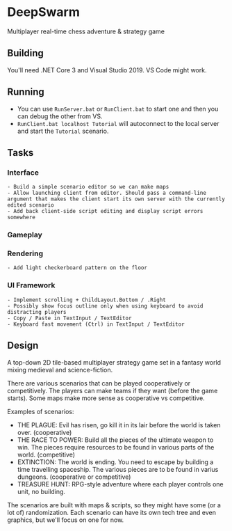 # DeepSwarm

Multiplayer real-time chess adventure & strategy game

## Building

You'll need .NET Core 3 and Visual Studio 2019. VS Code might work.

## Running

 * You can use `RunServer.bat` or `RunClient.bat` to start one and then you can debug the other from VS.
 * `RunClient.bat localhost Tutorial` will autoconnect to the local server and start the `Tutorial` scenario.

## Tasks

### Interface

    - Build a simple scenario editor so we can make maps
    - Allow launching client from editor. Should pass a command-line argument that makes the client start its own server with the currently edited scenario
    - Add back client-side script editing and display script errors somewhere

### Gameplay

### Rendering

    - Add light checkerboard pattern on the floor

### UI Framework

    - Implement scrolling + ChildLayout.Bottom / .Right
    - Possibly show focus outline only when using keyboard to avoid distracting players
    - Copy / Paste in TextInput / TextEditor
    - Keyboard fast movement (Ctrl) in TextInput / TextEditor

## Design

A top-down 2D tile-based multiplayer strategy game set in a fantasy world mixing medieval and science-fiction.

There are various scenarios that can be played cooperatively or competitively. The players can make teams if they want (before the game starts). Some maps make more sense as cooperative vs competitive.

Examples of scenarios:

  * THE PLAGUE: Evil has risen, go kill it in its lair before the world is taken over. (cooperative)
  * THE RACE TO POWER: Build all the pieces of the ultimate weapon to win. The pieces require resources to be found in various parts of the world. (competitive)
  * EXTINCTION: The world is ending. You need to escape by building a time travelling spaceship. The various pieces are to be found in varius dungeons. (cooperative or competitive)
  * TREASURE HUNT: RPG-style adventure where each player controls one unit, no building.

The scenarios are built with maps & scripts, so they might have some (or a lot of) randomization.
Each scenario can have its own tech tree and even graphics, but we'll focus on one for now.
